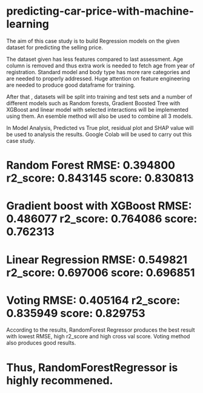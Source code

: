 # predicting-car-price-with-machine-learning

The aim of this case study is to build Regression models on the given dataset for predicting the selling price.

The dataset given has less features compared to last assessment. Age column is removed and thus extra work is needed to fetch age from year of registration. Standard model and body type has more rare categories and are needed to properly addressed. Huge attention on feature engineering are needed to produce good dataframe for training.

After that , datasets will be split into training and test sets and a number of different models such as Random forests, Gradient Boosted Tree with XGBoost and linear model with selected interactions will be implemented using them. An esemble method will also be used to combine all 3 models.

In Model Analysis, Predicted vs True plot, residual plot and SHAP value will be used to analysis the results. Google Colab will be used to carry out this case study.

# Random Forest RMSE: 0.394800 r2_score: 0.843145 score: 0.830813

# Gradient boost with XGBoost RMSE: 0.486077 r2_score: 0.764086 score: 0.762313

# Linear Regression RMSE: 0.549821 r2_score: 0.697006 score: 0.696851

# Voting RMSE: 0.405164 r2_score: 0.835949 score: 0.829753

According to the results, RandomForest Regressor produces the best result with lowest RMSE, high r2_score and high cross val score. Voting method also produces good results.

# Thus, RandomForestRegressor is highly recommened.
